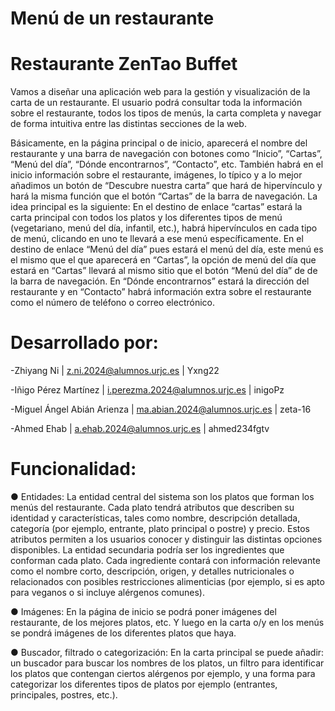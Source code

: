 # Menú de un restaurante
# Restaurante ZenTao Buffet

Vamos a diseñar una aplicación web para la gestión y visualización de la carta de un restaurante. El usuario podrá consultar toda la información sobre el restaurante, todos los tipos de menús, la carta completa y navegar de forma intuitiva entre las distintas secciones de la web. 

Básicamente, en la página principal o de inicio, aparecerá el nombre del restaurante y una barra de navegación con botones como “Inicio”, “Cartas”, “Menú del día”, “Dónde encontrarnos”, “Contacto”, etc. También habrá en el inicio información sobre el restaurante, imágenes, lo típico y a lo mejor añadimos un botón de “Descubre nuestra carta” que hará de hipervínculo y hará la misma función que el botón “Cartas” de la barra de navegación.  La idea principal es la siguiente: En el destino de enlace “cartas” estará la carta principal con todos los platos y los diferentes tipos de menú (vegetariano, menú del día, infantil, etc.), habrá hipervínculos en cada tipo de menú, clicando en uno te llevará a ese menú específicamente. En el destino de enlace “Menú del día” pues estará el menú del día, este menú es el mismo que el que aparecerá en “Cartas”, la opción de menú del día que estará en “Cartas” llevará al mismo sitio que el botón “Menú del día” de de la barra de navegación. En “Dónde encontrarnos” estará la dirección del restaurante y en “Contacto” habrá información extra sobre el restaurante como el número de teléfono o correo electrónico.  

# Desarrollado por:

-Zhiyang Ni | z.ni.2024@alumnos.urjc.es | Yxng22

-Iñigo Pérez Martínez | i.perezma.2024@alumnos.urjc.es | inigoPz

-Miguel Ángel Abián Arienza | ma.abian.2024@alumnos.urjc.es | zeta-16

-Ahmed Ehab | a.ehab.2024@alumnos.urjc.es | ahmed234fgtv 

# Funcionalidad: 

● Entidades: La entidad central del sistema son los platos que forman los menús del restaurante. Cada plato tendrá atributos que describen su identidad y características, tales como nombre, descripción detallada, categoría (por ejemplo, entrante, plato principal o postre) y precio. Estos atributos permiten a los usuarios conocer y distinguir las distintas opciones disponibles. La entidad secundaria podría ser los ingredientes que conforman cada plato. Cada ingrediente contará con información relevante como el nombre corto, descripción, origen, y detalles nutricionales o relacionados con posibles restricciones alimenticias (por ejemplo, si es apto para veganos o si incluye alérgenos comunes). 

● Imágenes: En la página de inicio se podrá poner imágenes del restaurante, de los mejores platos, etc. Y luego en la carta o/y en los menús se pondrá imágenes de los diferentes platos que haya.  

● Buscador, filtrado o categorización: En la carta principal se puede añadir: un buscador para buscar los nombres de los platos, un filtro para identificar los platos que contengan ciertos alérgenos por ejemplo, y una forma para categorizar los diferentes tipos de platos por ejemplo (entrantes, principales, postres, etc.).
